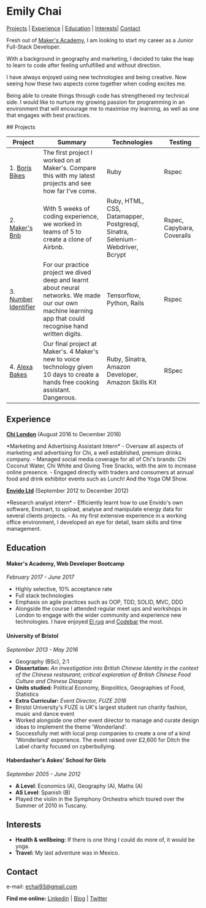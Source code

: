 # Emily Chai

[Projects](#projects) | [Experience](#experience) | [Education](#Education) | [Interests](#Interests)| [Contact](#Contact)

Fresh out of [Maker's Academy](https://github.com/makersacademy), I am looking to start my career as a Junior Full-Stack Developer.

With a background in geography and marketing, I decided to take the leap to learn to code after feeling unfulfilled and without direction.

I have always enjoyed using new technologies and being creative. Now seeing how these two aspects come together when coding excites me.

Being able to create things through code has strengthened my technical side. I would like to nurture my growing passion for programming in an environment that will encourage me to maximise my learning, as well as one that engages with best practices.

## Projects

Project  | Summary     | Technologies | Testing |  
---------|-----------------|--------------|---------|
1. [Boris Bikes](https://github.com/exchai93/Week_1-Borris-Bike-) | The first project I worked on at Maker's. Compare this with my latest projects and see how far I've come. | Ruby | Rspec |
2. [Maker's Bnb](https://github.com/emmpak/EEEKbnb)| With 5 weeks of coding experience, we worked in teams of 5 to create a clone of Airbnb. | Ruby, HTML, CSS, Datamapper, Postgresql, Sinatra, Selenium-Webdriver, Bcrypt | Rspec, Capybara, Coveralls |
3. [Number Identifier](https://github.com/nazwhale/tree-spotter)| For our  practice project we dived deep and learnt about neural networks. We made our our own machine learning app that could recognise hand written digits. | Tensorflow, Python, Rails | Rspec
4. [Alexa Bakes](https://github.com/exchai93/alexa_sous_chef) | Our final project at Maker's. 4 Maker's new to voice technology given 10 days to create a hands free cooking assistant. Dangerous.| Ruby, Sinatra, Amazon Developer, Amazon Skills Kit| RSpec

## Experience

**[Chi London](http://www.chilondon.com/)** (August 2016 to December 2016)
<p> *Marketing and Advertising Assistant Intern*
- Oversaw all aspects of marketing and advertising for Chi, a well established, premium drinks company.
- Managed social media coverage for all of Chi's brands: Chi Coconut Water, Chi White and Giving Tree Snacks, with the aim to increase online presence.
- Engaged directly with traders and consumers at annual food and drink exhibitor events such as Lunch! And the Yoga OM Show.

**[Envido Ltd](https://www.edie.net/51956/d/Envido-Ltd)** (September 2012 to December 2012)
<p> *Research analyst intern*  
- Efficiently learnt how to use Envido's own software, Ensmart, to upload, analyse and manipulate energy data for several clients projects.
- As my first extensive experience in a working office environment, I developed an eye for detail, team skills and time management.

## Education

#### Maker's Academy, Web Developer Bootcamp
*February 2017 - June 2017*
- Highly selective, 10% acceptance rate
- Full stack technologies
- Emphasis on agile practices such as OOP, TDD, SOLID, MVC, DDD
- Alongside the course I attended regular meet ups and workshops in London to engage with the wider community and experience new technologies. I have enjoyed [El rug](http://lrug.org/) and [Codebar](https://codebar.io/) the most.

#### University of Bristol
*September 2013 - May 2016*
- Geography (BSc), 2:1
- **Dissertation:** *An investigation into British Chinese Identity in the context of the Chinese restaurant; critical exploration of British Chinese Food Culture and Chinese Diaspora*
- **Units studied:** Political Economy, Biopolitics, Geographies of Food, Statistics
- **Extra Curricular:** *Event Director, FUZE 2016*
- Bristol University's FUZE is UK's largest student run charity fashion, music and dance event
- Worked alongside one other event director to manage and curate design ideas to implement the theme 'Wonderland'.
- Successfully met with local prop companies to create a one of a kind 'Wonderland' experience. The event raised over £2,600 for Ditch the Label charity focused on cyberbullying.

#### Haberdasher's Askes' School for Girls
*September 2005 - June 2012*
- **A Level**: Economics (A), Geography (A), Maths (A)
- **AS Level**: Spanish (B)
- Played the violin in the Symphony Orchestra which toured over the Summer of 2010 in Tuscany.

## Interests
- **Health & wellbeing:** If there is one thing I could do more of, it would be yoga.
- **Travel:** My last adventure was in Mexico. 

## Contact
e-mail: echai93@gmail.com

**Find me online:**
[Linkedin](https://www.linkedin.com/in/emily-chai-661b26116/) |
[Blog](http://medium.com/emilyxchai) |
[Twitter](https://twitter.com/chaicodes)
